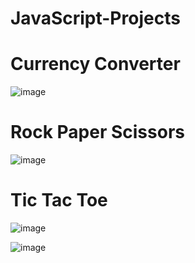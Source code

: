 # JavaScript-Projects

# Currency Converter


![image](https://github.com/user-attachments/assets/58a3e820-380a-4c69-9b54-64173a321e98)


# Rock Paper Scissors


![image](https://github.com/user-attachments/assets/b877f436-91d6-4d39-894f-545463b2fba6)


# Tic Tac Toe


![image](https://github.com/user-attachments/assets/06501bc8-ff34-4ef0-9640-164c797fe793)


![image](https://github.com/user-attachments/assets/02b6eeff-e711-4ef4-9548-84ce4c4e83d3)




